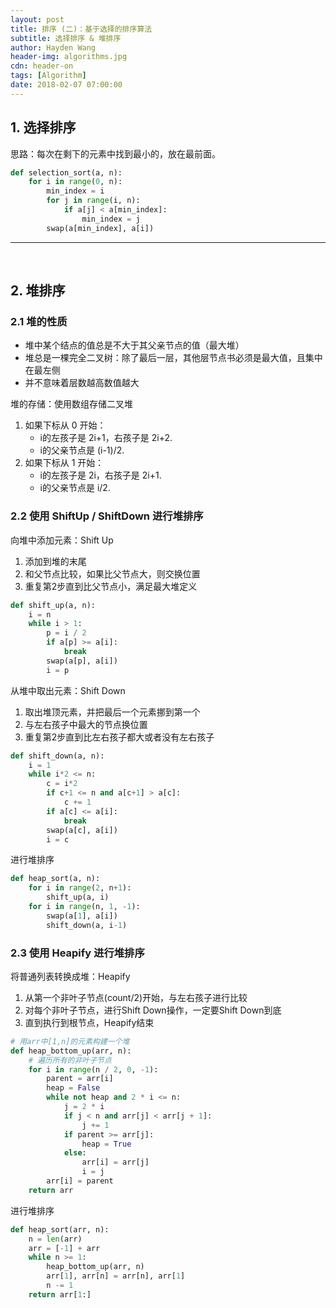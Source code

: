 ```yaml
---
layout: post
title: 排序 (二)：基于选择的排序算法
subtitle: 选择排序 & 堆排序
author: Hayden Wang
header-img: algorithms.jpg
cdn: header-on
tags: [Algorithm]
date: 2018-02-07 07:00:00
---
```


## 1. 选择排序

思路：每次在剩下的元素中找到最小的，放在最前面。

```python
def selection_sort(a, n):
    for i in range(0, n):
        min_index = i
        for j in range(i, n):
            if a[j] < a[min_index]:
                min_index = j
        swap(a[min_index], a[i])
```

---
<br>

## 2. 堆排序

### 2.1 堆的性质

- 堆中某个结点的值总是不大于其父亲节点的值（最大堆）
- 堆总是一棵完全二叉树：除了最后一层，其他层节点书必须是最大值，且集中在最左侧
- 并不意味着层数越高数值越大

堆的存储：使用数组存储二叉堆
1. 如果下标从 0 开始：
	- i的左孩子是 2i+1，右孩子是 2i+2.
	- i的父亲节点是 (i-1)/2.
2. 如果下标从 1 开始：
	- i的左孩子是 2i，右孩子是 2i+1.
	- i的父亲节点是 i/2.

### 2.2 使用 ShiftUp / ShiftDown 进行堆排序

向堆中添加元素：Shift Up
1. 添加到堆的末尾
2. 和父节点比较，如果比父节点大，则交换位置
3. 重复第2步直到比父节点小，满足最大堆定义

```python
def shift_up(a, n):
    i = n
    while i > 1:
        p = i / 2
        if a[p] >= a[i]:
            break
        swap(a[p], a[i])
        i = p
```

从堆中取出元素：Shift Down
1. 取出堆顶元素，并把最后一个元素挪到第一个
2. 与左右孩子中最大的节点换位置
3. 重复第2步直到比左右孩子都大或者没有左右孩子

```python
def shift_down(a, n):
    i = 1
    while i*2 <= n:
        c = i*2
        if c+1 <= n and a[c+1] > a[c]:
            c += 1
        if a[c] <= a[i]:
            break
        swap(a[c], a[i])
        i = c
```

进行堆排序

```python
def heap_sort(a, n):
    for i in range(2, n+1):
        shift_up(a, i)
    for i in range(n, 1, -1):
        swap(a[1], a[i])
        shift_down(a, i-1)
```

### 2.3 使用 Heapify 进行堆排序

将普通列表转换成堆：Heapify
1. 从第一个非叶子节点(count/2)开始，与左右孩子进行比较
2. 对每个非叶子节点，进行Shift Down操作，一定要Shift Down到底
3. 直到执行到根节点，Heapify结束

```python
# 用arr中[1,n]的元素构建一个堆
def heap_bottom_up(arr, n):
    # 遍历所有的非叶子节点
    for i in range(n / 2, 0, -1):
        parent = arr[i]
        heap = False
        while not heap and 2 * i <= n:
            j = 2 * i
            if j < n and arr[j] < arr[j + 1]:
                j += 1
            if parent >= arr[j]:
                heap = True
            else:
                arr[i] = arr[j]
                i = j
        arr[i] = parent
    return arr
```

进行堆排序

```python
def heap_sort(arr, n):
    n = len(arr)
    arr = [-1] + arr
    while n >= 1:
        heap_bottom_up(arr, n)
        arr[1], arr[n] = arr[n], arr[1]
        n -= 1
    return arr[1:]
```


